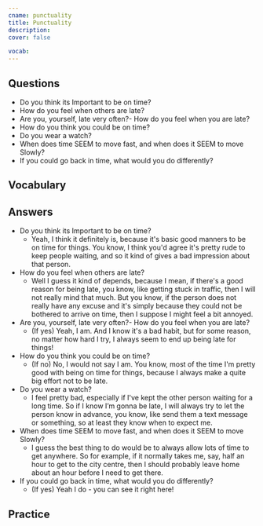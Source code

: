 ```yaml
---
cname: punctuality
title: Punctuality
description: 
cover: false

vocab:
---
```

<banner></banner>

## Questions

- Do you think its Important to be on time?
- How do you feel when others are late?
- Are you, yourself, late very often?- How do you feel when you are late?
- How do you think you could be on time?
- Do you wear a watch?
- When does time SEEM to move fast, and when does it SEEM to move Slowly?
- If you could go back in time, what would you do differently?

## Vocabulary

<vocab-box></vocab-box>

## Answers

- Do you think its Important to be on time?
  - Yeah, I think it definitely is, because it&#39;s basic good manners to be on time for things. You know, I think you&#39;d agree it&#39;s pretty rude to keep people waiting, and so it kind of gives a bad impression about that person.
- How do you feel when others are late?
  - Well I guess it kind of depends, because I mean, if there&#39;s a good reason for being late, you know, like getting stuck in traffic, then I will not really mind that much. But you know, if the person does not really have any excuse and it&#39;s simply because they could not be bothered to arrive on time, then I suppose I might feel a bit annoyed.
- Are you, yourself, late very often?- How do you feel when you are late?
  - (If yes) Yeah, I am. And I know it&#39;s a bad habit, but for some reason, no matter how hard I try, I always seem to end up being late for things!
- How do you think you could be on time?
  - (If no) No, I would not say I am. You know, most of the time I&#39;m pretty good with being on time for things, because I always make a quite big effort not to be late.
- Do you wear a watch?
  - I feel pretty bad, especially if I&#39;ve kept the other person waiting for a long time. So if I know I’m gonna be late, I will always try to let the person know in advance, you know, like send them a text message or something, so at least they know when to expect me.
- When does time SEEM to move fast, and when does it SEEM to move Slowly?
  - I guess the best thing to do would be to always allow lots of time to get anywhere. So for example, if it normally takes me, say, half an hour to get to the city centre, then I should probably leave home about an hour before I need to get there.
- If you could go back in time, what would you do differently?
  - (If yes) Yeah I do - you can see it right here!

## Practice

<qrfooter></qrfooter>
